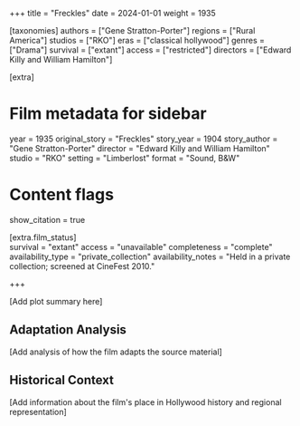 +++
title = "Freckles"
date = 2024-01-01
weight = 1935

[taxonomies]
authors = ["Gene Stratton-Porter"]
regions = ["Rural America"]
studios = ["RKO"]
eras = ["classical hollywood"]
genres = ["Drama"]
survival = ["extant"]
access = ["restricted"]
directors = ["Edward Killy and William Hamilton"]

[extra]
# Film metadata for sidebar
year = 1935
original_story = "Freckles"
story_year = 1904
story_author = "Gene Stratton-Porter"
director = "Edward Killy and William Hamilton"
studio = "RKO"
setting = "Limberlost"
format = "Sound, B&W"

# Content flags
show_citation = true

[extra.film_status]  
survival = "extant"
access = "unavailable"
completeness = "complete"
availability_type = "private_collection"
availability_notes = "Held in a private collection; screened at CineFest 2010."

+++


[Add plot summary here]

## Adaptation Analysis

[Add analysis of how the film adapts the source material]

## Historical Context

[Add information about the film's place in Hollywood history and regional representation]
